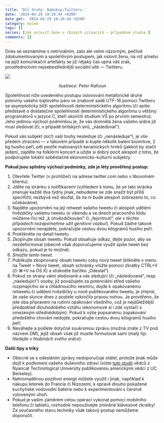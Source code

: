 ```yaml
---
title: 'Díl druhý: Na&nbsp;Twitteru.'
date: '2014-04-29 19:18:44 +0200'
date_gmt: '2014-04-29 18:18:44 +0200'
category: kolem
tags: []
series: [Jak oslovit ženu v různých situacích — případové studie.]
comments: []
---
```

<p>Dnes se seznámíme s netriviálním, zato ale velmi názorným, pečlivě zdokumentovaným a spolehlivým postupem, jak oslovit ženu, na niž a/nebo na jejíž komunikační artefakty se již nějaký čas upírá váš zrak, prostřednictvím nejsebestřednější sociální sítě — Twitteru.</p>
<p><img src="/assets/migrated/wp-uploads/2014/04/IMG_6074-copy.jpg"> </p>
<p style="margin-top: 0; text-align: center"><i>ilustrace: Peter Kahoun</i></p>
<p>Spolehlivost níže uvedeného postupu oslovování metaforické druhé poloviny vašeho bajtového páru ve znakové sadě UTF-16 pomocí Twitteru se asymptoticky blíží spolehlivosti deterministického algoritmu (či spíše představě o dostatečné spolehlivosti deterministického algoritmu u většiny programátorů v&nbsp;jazyce C, kteří ukončili studium VŠ po prvním semestru). Jeho jedinou výchozí podmínkou je, že vás domnělá žena vašeho srdce již musí sledovat (či, v&nbsp;případě britských sirů, „následovat“).</p>
<p>Pokud vás subjekt (sic!) vaší touhy nesleduje (či „nenásleduje“), je vše předem ztraceno — v&nbsp;takovém případě si kupte několik balení biomrkve, 2 kg husího peří, pět pestře malovaných keramických hrnků (jakkoli by stačil jeden), zajděte na folklórní koncert a užijte si dobrý pocit alespoň z toho, že podporujete lokální soběstačné ekonomicko-kulturní subjekty.</p>
<p><strong>Pokud jsou splněny výchozí podmínky, zde je léty prověřený postup:</strong></p>
<ol>
<li>Otevřete Twitter (v prohlížeči na adrese twitter.com nebo v libovolném klientu).</li>
<li>Jděte na stránku s notifikacemi (vzhledem k tomu, že se tato stránka jmenuje každé dva týdny jinak, nebudeme se zde snažit být příliš specifičtí; nezbývá než doufat, že na ní bude alespoň zobrazeno to, co očekáváme).</li>
<li>Najděte upozornění na její retweet vašeho tweetu či alespoň udělení hvězdičky vašemu tweetu (o víkendu a ve dnech pracovního klidu můžeme říci též „k ohvězdičkování“ či „fejvritnutí“, <em>ale v&nbsp;těchto případech nezapomeňme užít genitivní vazbu!</em>). Pokud žádné takové upozornění nenajdete, pokračujte cestou dvou kilogramů husího peří.</li>
<li>Proklikněte na detail tweetu.</li>
<li>Zkopírujte obsah tweetu. Pokud obsahuje odkaz, dejte pozor, aby se nezdeformoval (obecně však doporučujeme využít spíše tweet bez odkazu, pokud je to možné).</li>
<li><em>Smažte tento tweet.</em></li>
<li>Publikujte zkopírovaný obsah tweetu coby nový tweet (klikněte v&nbsp;menu na Tweet > Nový tweet, obsah schránky vložte pomocí zkratky CTRL+V (či ⌘+V na OS X) a stiskněte tlačítko „Odeslat“).</li>
<li>Pokud ze strany vámi sledované a vás sledující (či „následované“, resp. „následující“) osoby, již považujete za potenciální střed vašeho rozpínajícího se a chladnoucího vesmíru, dojde k opakovanému retweetu či udělení hvězdičky u nově publikovaného tweetu, je zřejmé, že vaše slunce dnes z postele vykročilo pravou nohou. Je prověřeno, že jste oba připraveni na rutinní opakování všedního, což je nejdůležitější předpoklad dlouhodobého vztahu (ekonomové si <em>i zde</em> vystačí s omezeným střednědobým). Pokud k výše popsanému zopakování předešlého chování nedojde, pokračujte cestou dvou kilogramů husího peří.</li>
<li>Neváhejte a pošlete dotyčné soukromou zprávu (možná znáte z TV pod názvem <em>DM</em>), jejíž obsah však již musíte formulovat sami (malý tip: <em>hledejte v&nbsp;hlubinách svého srdce</em>).</li>
</ol>
<p><strong>Další tipy a triky</strong></p>
<ul>
<li>Obecně se s odesláním zprávy nedoporučuje otálet, protože jinak může dojít k podlomení vašeho duševního zdraví (vizte <a href="http://escholarship.org/uc/item/8r39g5mm" target="_blank">tuto studii</a> vědců z Nyancat Technological University publikovanou americkými vědci z UC Berkeley).</li>
<li>Nahromaděnou pozitivní energii můžete využít i jinak, například k nákupu letenek do Francie či Nizozemí, k opravě dlouho pokažené kuchyňské vodovodní baterie nebo k experimentování s čerstvě vylovenými úhoři.</li>
<li>Pokud je vaším záměrem celou operaci vykonat pomocí mobilního telefonu či tabletu, rozhodně nepoužívejte zmíněné klávesové zkratky! Za současného stavu techniky však takový postup nemůžeme doporučit.</li>
</ul>
